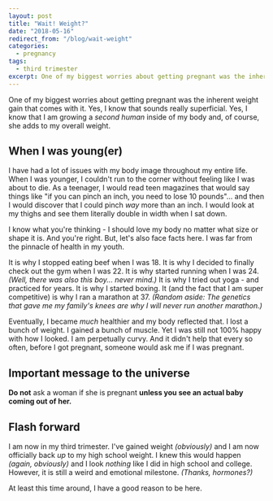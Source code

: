 ```yaml
---
layout: post
title: "Wait! Weight?"
date: "2018-05-16"
redirect_from: "/blog/wait-weight"
categories:
  - pregnancy
tags:
  - third trimester
excerpt: One of my biggest worries about getting pregnant was the inherent weight gain that comes with it.
---
```


One of my biggest worries about getting pregnant was the inherent weight gain that comes with it. Yes, I know that sounds really superficial. Yes, I know that I am growing a _second human_ inside of my body and, of course, she adds to my overall weight.

## When I was young(er)

I have had a lot of issues with my body image throughout my entire life. When I was younger, I couldn't run to the corner without feeling like I was about to die. As a teenager, I would read teen magazines that would say things like "if you can pinch an inch, you need to lose 10 pounds"... and then I would discover that I could pinch _way_ more than an inch. I would look at my thighs and see them literally double in width when I sat down.

I know what you're thinking - I should love my body no matter what size or shape it is. And you're right. But, let's also face facts here. I was far from the pinnacle of health in my youth.

It is why I stopped eating beef when I was 18. It is why I decided to finally check out the gym when I was 22. It is why started running when I was 24. _(Well, there was also this boy... never mind.)_ It is why I tried out yoga - and practiced for years. It is why I started boxing. It (and the fact that I am super competitive) is why I ran a marathon at 37. _(Random aside: The genetics that gave me my family's knees are why I will never run another marathon.)_

Eventually, I became _much_ healthier and my body reflected that. I lost a bunch of weight. I gained a bunch of muscle. Yet I was still not 100% happy with how I looked. I am perpetually curvy. And it didn't help that every so often, before I got pregnant, someone would ask me if I was pregnant.

## Important message to the universe

**Do not** ask a woman if she is pregnant **unless you see an actual baby coming out of her.**

## Flash forward

I am now in my third trimester. I've gained weight _(obviously)_ and I am now officially back _up_ to my high school weight. I knew this would happen _(again, obviously)_ and I look _nothing_ like I did in high school and college. However, it is still a weird and emotional milestone. _(Thanks, hormones?)_

At least this time around, I have a good reason to be here.
